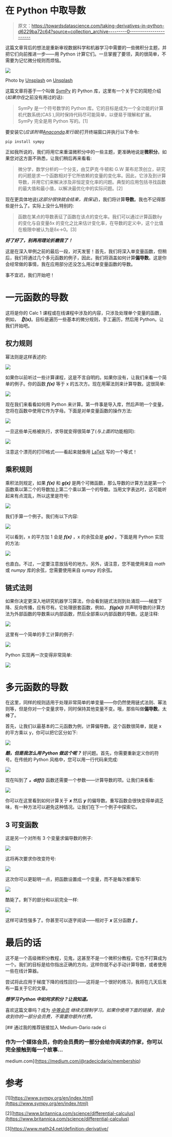 # 在 Python 中取导数

> 原文：<https://towardsdatascience.com/taking-derivatives-in-python-d6229ba72c64?source=collection_archive---------0----------------------->

这篇文章背后的想法是重新审视数据科学和机器学习中需要的一些微积分主题，并把它们向前推进一步——用 Python 计算它们。一旦掌握了要领，真的很简单，不需要为记忆微分规则而烦恼。

![](img/319169d0af1bf1cb3d5ba11847a28b87.png)

Photo by [Unsplash](https://unsplash.com/@unsplash?utm_source=medium&utm_medium=referral) on [Unsplash](https://unsplash.com?utm_source=medium&utm_medium=referral)

这篇文章将基于一个叫做 [SymPy](https://www.sympy.org/) 的 Python 库，这里有一个关于它的简短介绍(*如果你在*之前没有用过的话):

> SymPy 是一个符号数学的 Python 库。它的目标是成为一个全功能的计算机代数系统(CAS ),同时保持代码尽可能简单，以便易于理解和扩展。SymPy 完全是用 Python 写的。[1]

要安装它(*应该附带*[*Anaconda*](https://www.anaconda.com/)*发行版*)打开终端窗口并执行以下命令:

```
pip install sympy
```

正如我所说的，我们将用它来重温微积分中的一些主题，更准确地说是**微积分**。如果您对这方面不熟悉，让我们稍后再来看看:

> 微分学，数学分析的一个分支，由艾萨克·牛顿和 G.W 莱布尼茨创立，研究的问题是求一个函数相对于它所依赖的变量的变化率。因此，它涉及到计算导数，并用它们来解决涉及非恒定变化率的问题。典型的应用包括寻找函数的最大值和最小值，以解决最优化中的实际问题。[2]

现在更具体地说(*这部分很快就会结束，我保证*)，我们将计算**导数**。我也不记得那些是什么了。实际上没什么特别的:

> 函数在某点的导数表征了函数在该点的变化率。我们可以通过计算函数δy 的变化与自变量δx 的变化之比来估计变化率，在导数的定义中，这个比值在极限中被认为是δx→0。[3]

***好了好了，别再用理论折磨我了！***

这是在深入举例之前的最后一段，对天发誓！首先，我们将深入单变量函数，但稍后，我们将通过几个多元函数的例子，因此，我们将涵盖如何计算**偏导数**。这是你会经常做的事情，我在应用部分还没怎么用过单变量函数的导数。

事不宜迟，我们开始吧！

# 一元函数的导数

这将是你的 Calc 1 课程或在线课程中涉及的内容，只涉及处理单个变量的函数，例如，***【f(x)***。目标是遍历一些基本的微分规则，手工遍历，然后用 Python。让我们开始吧。

## 权力规则

幂法则是这样表述的:

![](img/3b9033faf6ca63f9eaa9717981429883.png)

如果你以前听过一些计算课程，这是不言自明的。如果你没有，让我们来看一个简单的例子。你的函数 ***f(x)*** 等于 x 的五次方。现在用幂法则来计算导数。这很简单:

![](img/a85fd72f8159a62c7ab9f74630d40ad1.png)

现在我们来看看如何用 Python 来计算。第一件事是导入库，然后声明一个变量，您将在函数中使用它作为字母。下面是对单变量函数的操作方法:

![](img/96f3fc6867ed057391155468b33b6b2e.png)

一旦这些单元格被执行，求导就变得很简单了(*与上面的*功能相同):

![](img/58578fc4ce35aa684986ed5fee0c536b.png)

注意这个漂亮的打印格式——看起来就像用 [LaTeX](https://www.latex-project.org/) 写的一个等式！

## 乘积规则

乘积法则规定，如果 ***f(x)*** 和 ***g(x)*** 是两个可微函数，那么导数的计算方法是第一个函数乘以第二个的导数加上第二个乘以第一个的导数。当用文字表达时，这可能听起来有点混乱，所以这里是符号:

![](img/c4174d26a5f82fa6223fd26d172a3375.png)

我们手算一个例子。我们有以下内容:

![](img/f47311875ba6a5d94b18603a9ee13b2d.png)

可以看到，x 的平方加 1 会是 ***f(x)*** ，x 的余弦会是 ***g(x)*** 。下面是用 Python 实现的方法:

![](img/8f96f4cc5147099dd338a82e415b3cbd.png)

也直白。不过，一定要注意放括号的地方。另外，请注意，您不能使用来自 *math* 或 *numpy* 库的余弦，您需要使用来自 *sympy* 的余弦。

## 链式法则

如果你决定更深入地研究机器学习算法，你会看到链式法则到处涌现——梯度下降、反向传播，应有尽有。它处理嵌套函数，例如， ***f(g(x))*** 并声明导数的计算方法为外部函数的导数乘以内部函数，然后全部乘以内部函数的导数。这是注释:

![](img/2c34abd2b81903a65892f7ee58d619c1.png)

这里有一个简单的手工计算的例子:

![](img/a7b927603bec4d8a27eba69b9cadde7c.png)

Python 实现再一次变得非常简单:

![](img/16ef6e8776047e34f726b55f6b0d41ba.png)

# 多元函数的导数

在这里，同样的规则适用于处理非常简单的单变量——你仍然使用链式法则、幂法则等，但是你对一个变量求导，同时保持其他变量不变。哦，那些叫做**偏导数**。太棒了。

首先，让我们以最基本的二元函数为例，计算偏导数。这个函数很简单，就是 x 的平方乘以 y，你可以把它区分如下:

![](img/8aef24f080d145ef547727133b00ba1f.png)

***酷，但是我怎么用 Python 做这个呢？*** 好问题。首先，你需要重新定义你的符号。在传统的 Python 风格中，您可以用一行代码来完成:

![](img/ffe9fd8c6963eb2592ee67a075bd37f6.png)

现在叫到了 ***。diff()*** 函数还需要一个参数——计算导数的项。让我们来看看:

![](img/c97994280edf6a73d9ac0ecec56580a4.png)

你可以在这里看到如何计算关于 ***x*** 然后 ***y*** 的偏导数。重写函数会很快变得单调乏味，有一种方法可以避免这种情况。让我们在下一个例子中探索它。

## 3 可变函数

这是另一个对所有 3 个变量求偏导数的例子:

![](img/f42488450826143b800b6e05d4bcf1fb.png)

这将再次要求你改变符号:

![](img/b380e36c004f29a1010e505a78412b2b.png)

这次你可以更聪明一点，把函数设置成一个变量，而不是每次都重写:

![](img/14e9dc403f03a1505cce7b5a920532dc.png)

酷毙了。剩下的部分和以前完全一样:

![](img/27bbd7e2490f11b68dc65dd662cf5eb8.png)

这样可读性强多了。你甚至可以逐字阅读——相对于 ***x*** 区分函数 ***f*** 。

# 最后的话

这不是一个高级微积分教程，见鬼，这甚至不是一个微积分教程，它也不打算成为一个。我们的目标是给你指出正确的方向，这样你就不必手动计算导数，或者使用一些在线计算器。

尝试将此应用于梯度下降的线性回归——这将是一个很好的练习，我将在几天后发布一篇关于它的文章。

***想学习 Python 中如何求积分？让我知道。***

喜欢这篇文章吗？成为 [*中等会员*](https://medium.com/@radecicdario/membership) *继续无限制学习。如果你使用下面的链接，我会收到你的一部分会员费，不需要你额外付费。*

[](https://medium.com/@radecicdario/membership) [## 通过我的推荐链接加入 Medium-Dario rade ci

### 作为一个媒体会员，你的会员费的一部分会给你阅读的作家，你可以完全接触到每一个故事…

medium.com](https://medium.com/@radecicdario/membership) 

# 参考

[1][https://www.sympy.org/en/index.html](https://www.sympy.org/en/index.html)

[2][https://www.britannica.com/science/differential-calculus](https://www.britannica.com/science/differential-calculus)

[3]https://www.math24.net/definition-derivative/